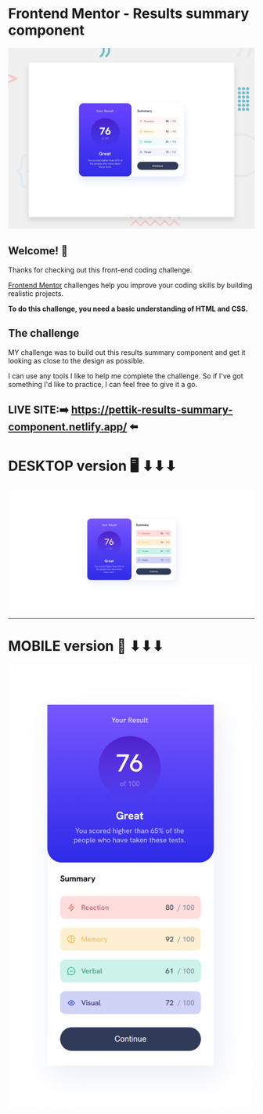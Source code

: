 # Frontend Mentor - Results summary component

![Design preview for the Results summary component coding challenge](./design/desktop-preview.jpg)

## Welcome! 👋

Thanks for checking out this front-end coding challenge.

[Frontend Mentor](https://www.frontendmentor.io) challenges help you improve your coding skills by building realistic projects.

**To do this challenge, you need a basic understanding of HTML and CSS.**

## The challenge

MY challenge was to build out this results summary component and get it looking as close to the design as possible.

I can use any tools I like to help me complete the challenge. So if I've got something I'd like to practice, I can feel free to give it a go.

## LIVE SITE:➡️ https://pettik-results-summary-component.netlify.app/ ⬅️

# DESKTOP version 🖥️ ⬇⬇⬇
<img src="desktop-preview.png">

<hr>

# MOBILE version 📱  ⬇⬇⬇
<img src="mobile-preview.png" width="500px">
